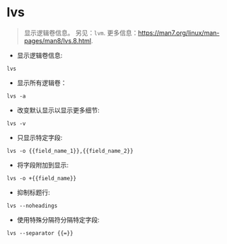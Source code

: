 # lvs

> 显示逻辑卷信息。
> 另见：`lvm`.
> 更多信息：<https://man7.org/linux/man-pages/man8/lvs.8.html>.

- 显示逻辑卷信息:

`lvs`

- 显示所有逻辑卷：

`lvs -a`

- 改变默认显示以显示更多细节:

`lvs -v`

- 只显示特定字段:

`lvs -o {{field_name_1}},{{field_name_2}}`

- 将字段附加到显示:

`lvs -o +{{field_name}}`

- 抑制标题行:

`lvs --noheadings`

- 使用特殊分隔符分隔特定字段:

`lvs --separator {{=}}`
